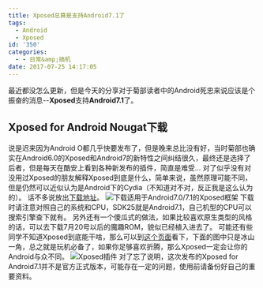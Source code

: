 ```yaml
---
title: Xposed总算是支持Android7.1了
tags:
  - Android
  - Xposed
id: '350'
categories:
  - - 日常&amp;搞机
date: 2017-07-25 14:17:05
---
```


最近都没怎么更新，但是今天的分享对于菊部读者中的Android死忠来说应该是个振奋的消息--**Xposed**支持**Android7.1**了。

## Xposed for Android Nougat下载

说是迟来因为Android O都几乎快要发布了，但是晚来总比没有好，当时菊部也确实在Android6.0的Xposed和Android7的新特性之间纠结很久，最终还是选择了后者，但是每天在酷安上看到各种新发布的插件，简直是难受... 对了似乎没有对没用过Xposed的朋友解释Xposed到底是什么，简单来说，虽然原理可能不同，但是仍然可以近似认为是Android下的Cydia（不知道对不对，反正我是这么认为的）。 话不多说放出[下载地址](http://www.theandroidsoul.com/xposed-android-nougat-7-0/)。 ![下载适用于Android7.0/7.1的Xposed框架](https://i.loli.net/2017/07/25/5976ddd45eb47.png) 下载时请注意对照自己的系统和CPU，SDK25就是Android7.1，自己机型的CPU可以搜索引擎查下就有。 另外还有一个傻瓜式的做法，如果比较喜欢原生类型的风格的话，可以去下载7月20号以后的魔趣ROM，貌似已经植入进去了。 可能还有些同学不知道Xposed到底能干啥，那么可以到[这个页面](https://www.coolapk.com/search?q=xposed)看下，下面的图中只是冰山一角，总之就是玩机必备了，如果你足够喜欢折腾，那么Xposed一定会让你的Android与众不同。 ![Xposed插件](https://i.loli.net/2017/07/25/5976e1f5b4279.png) 对了忘了说明，这次发布的Xposed for Android7.1并不是官方正式版本，可能存在一定的问题，使用前请备份好自己的重要资料。